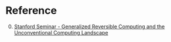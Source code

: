 # Reference

0. [Stanford Seminar - Generalized Reversible Computing and the Unconventional Computing Landscape](https://www.youtube.com/watch?v=IQZ_bQbxSXk)

